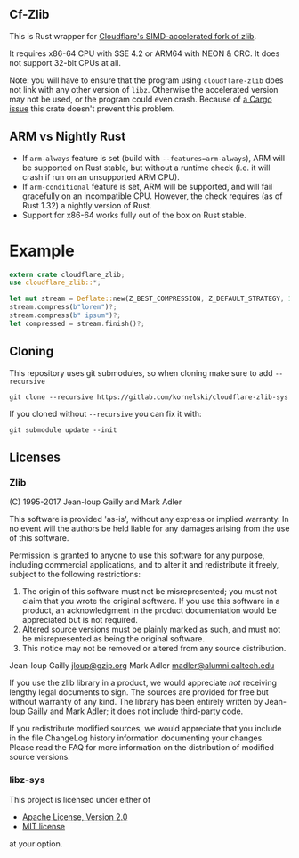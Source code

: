 ## Cf-Zlib

This is Rust wrapper for [Cloudflare's SIMD-accelerated fork of zlib](https://github.com/cloudflare/zlib).

It requires x86-64 CPU with SSE 4.2 or ARM64 with NEON & CRC. It does not support 32-bit CPUs at all.

Note: you will have to ensure that the program using `cloudflare-zlib` does not link with any other version of `libz`. Otherwise the accelerated version may not be used, or the program could even crash. Because of [a Cargo issue](https://github.com/rust-lang/cargo/issues/6231) this crate doesn't prevent this problem.

## ARM vs Nightly Rust

 * If `arm-always` feature is set (build with `--features=arm-always`), ARM will be supported on Rust stable, but without a runtime check (i.e. it will crash if run on an unsupported ARM CPU).
 * If `arm-conditional` feature is set, ARM will be supported, and will fail gracefully on an incompatible CPU. However, the check requires (as of Rust 1.32) a nightly version of Rust.
 * Support for x86-64 works fully out of the box on Rust stable.

# Example

```rust
extern crate cloudflare_zlib;
use cloudflare_zlib::*;

let mut stream = Deflate::new(Z_BEST_COMPRESSION, Z_DEFAULT_STRATEGY, 15)?;
stream.compress(b"lorem")?;
stream.compress(b" ipsum")?;
let compressed = stream.finish()?;
```

## Cloning

This repository uses git submodules, so when cloning make sure to add `--recursive`

    git clone --recursive https://gitlab.com/kornelski/cloudflare-zlib-sys

If you cloned without `--recursive` you can fix it with:

    git submodule update --init


## Licenses

### Zlib

(C) 1995-2017 Jean-loup Gailly and Mark Adler

This software is provided 'as-is', without any express or implied
warranty.  In no event will the authors be held liable for any damages
arising from the use of this software.

Permission is granted to anyone to use this software for any purpose,
including commercial applications, and to alter it and redistribute it
freely, subject to the following restrictions:

1. The origin of this software must not be misrepresented; you must not
  claim that you wrote the original software. If you use this software
  in a product, an acknowledgment in the product documentation would be
  appreciated but is not required.
2. Altered source versions must be plainly marked as such, and must not be
  misrepresented as being the original software.
3. This notice may not be removed or altered from any source distribution.

Jean-loup Gailly jloup@gzip.org
Mark Adler madler@alumni.caltech.edu

If you use the zlib library in a product, we would appreciate *not* receiving
lengthy legal documents to sign.  The sources are provided for free but without
warranty of any kind.  The library has been entirely written by Jean-loup
Gailly and Mark Adler; it does not include third-party code.

If you redistribute modified sources, we would appreciate that you include in
the file ChangeLog history information documenting your changes.  Please read
the FAQ for more information on the distribution of modified source versions.

### libz-sys

This project is licensed under either of

  * [Apache License, Version 2.0](https://www.apache.org/licenses/LICENSE-2.0)
  * [MIT license](https://opensource.org/licenses/MIT)

at your option.
